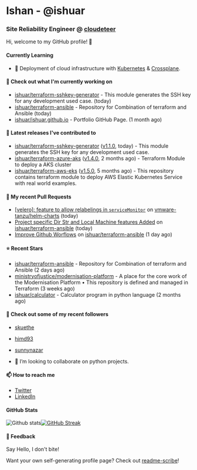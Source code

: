 # Ishan - @ishuar
### Site Reliability Engineer @ [cloudeteer](https://cloudeteer.de/)

Hi, welcome to my GitHub profile! 👋

#### Currently Learning
- 🌱 Deployment of cloud infrastructure with [Kubernetes](https://kubernetes.io/docs/concepts/overview/) & [Crossplane](https://www.crossplane.io/).

#### 👷 Check out what I'm currently working on

- [ishuar/terraform-sshkey-generator](https://github.com/ishuar/terraform-sshkey-generator) - This module generates the SSH key for any development used case.  (today)
- [ishuar/terraform-ansible](https://github.com/ishuar/terraform-ansible) - Repository for Combination of terraform and Ansible (today)
- [ishuar/ishuar.github.io](https://github.com/ishuar/ishuar.github.io) - Portfolio GitHub Page. (1 month ago)

#### 🔭 Latest releases I've contributed to

- [ishuar/terraform-sshkey-generator](https://github.com/ishuar/terraform-sshkey-generator) ([v1.1.0](https://github.com/ishuar/terraform-sshkey-generator/releases/tag/v1.1.0), today) - This module generates the SSH key for any development used case. 
- [ishuar/terraform-azure-aks](https://github.com/ishuar/terraform-azure-aks) ([v1.4.0](https://github.com/ishuar/terraform-azure-aks/releases/tag/v1.4.0), 2 months ago) - Terraform Module to deploy a AKS cluster
- [ishuar/terraform-aws-eks](https://github.com/ishuar/terraform-aws-eks) ([v1.5.0](https://github.com/ishuar/terraform-aws-eks/releases/tag/v1.5.0), 5 months ago) - This repository contains terraform module to deploy AWS Elastic Kubernetes Service with real world examples.

#### 🔨 My recent Pull Requests

- [[velero]: feature to allow relabelings in `serviceMonitor`](https://github.com/vmware-tanzu/helm-charts/pull/484) on [vmware-tanzu/helm-charts](https://github.com/vmware-tanzu/helm-charts) (today)
- [Project specific Dir Str and Local Machine features Added](https://github.com/ishuar/terraform-ansible/pull/4) on [ishuar/terraform-ansible](https://github.com/ishuar/terraform-ansible) (today)
- [Improve Github Worflows](https://github.com/ishuar/terraform-ansible/pull/3) on [ishuar/terraform-ansible](https://github.com/ishuar/terraform-ansible) (1 day ago)

#### ⭐ Recent Stars

- [ishuar/terraform-ansible](https://github.com/ishuar/terraform-ansible) - Repository for Combination of terraform and Ansible (2 days ago)
- [ministryofjustice/modernisation-platform](https://github.com/ministryofjustice/modernisation-platform) - A place for the core work of the Modernisation Platform • This repository is defined and managed in Terraform (3 weeks ago)
- [ishuar/calculator](https://github.com/ishuar/calculator) - Calculator program in python language (2 months ago)

#### 👯 Check out some of my recent followers

- [skuethe](https://github.com/skuethe)
- [himd93](https://github.com/himd93)
- [sunnynazar](https://github.com/sunnynazar)

- 👯 I’m looking to collaborate on python projects.

#### 📫 How to reach me
- [Twitter](https://twitter.com/ishuar_)
- [LinkedIn](https://www.linkedin.com/in/ishuar/)

#### GitHub Stats

![Github stats](https://github-readme-stats.vercel.app/api?username=ishuar&show_icons=true&count_private=true&theme=radical)[![GitHub Streak](https://streak-stats.demolab.com?user=ishuar&theme=radical&hide_border=true)](https://git.io/streak-stats)

#### 💬 Feedback

Say Hello, I don't bite!


Want your own self-generating profile page? Check out [readme-scribe](https://github.com/muesli/readme-scribe)!
